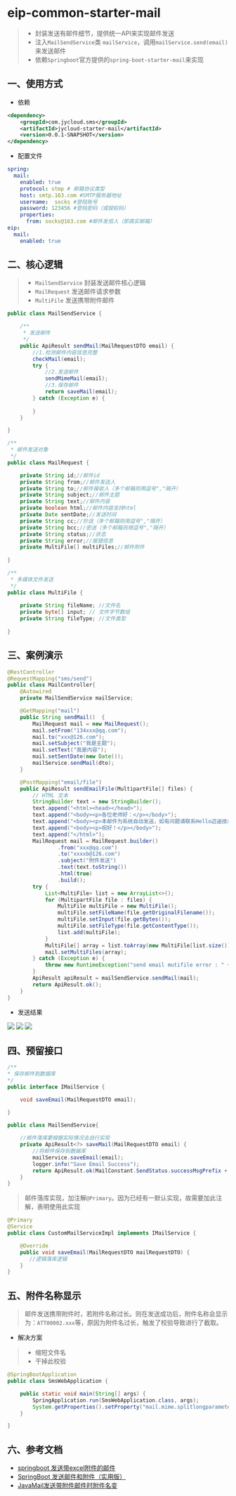 # eip-common-starter-mail
> - 封装发送有邮件细节，提供统一API来实现邮件发送
> - 注入`MailSendService`类 `mailService`，调用`mailService.send(email)`来发送邮件
> - 依赖`Springboot`官方提供的`spring-boot-starter-mail`来实现

## 一、使用方式
- 依赖
```xml
<dependency>
    <groupId>com.jycloud.sms</groupId>
    <artifactId>jycloud-starter-mail</artifactId>
    <version>0.0.1-SNAPSHOT</version>
</dependency>
```
- 配置文件
```yaml
spring:
  mail:
    enabled: true
    protocol: stmp # 邮箱协议类型
    host: smtp.163.com #SMTP服务器地址
    username:  socks #登陆账号
    password: 123456 #登陆密码（或授权码）
    properties:
      from: socks@163.com #邮件发信人（即真实邮箱）
eip:
  mail:
    enabled: true
```
## 二、核心逻辑
> - `MailSendService` 封装发送邮件核心逻辑
> - `MailRequest` 发送邮件请求参数
> - `MultiFile` 发送携带附件邮件

```java
public class MailSendService {

    /**
     * 发送邮件
     */
    public ApiResult sendMail(MailRequestDTO email) {
        //1.检测邮件内容信息完整
        checkMail(email);
        try {
            //2.发送邮件
            sendMimeMail(email);
            //3.保存邮件
            return saveMail(email);
        } catch (Exception e) {
            
        }
    }

}
```
```java
/**
 * 邮件发送对象
 */
public class MailRequest {

    private String id;//邮件id
    private String from;//邮件发送人
    private String to;//邮件接收人（多个邮箱则用逗号","隔开）
    private String subject;//邮件主题
    private String text;//邮件内容
    private boolean html;//邮件内容支持html
    private Date sentDate;//发送时间
    private String cc;//抄送（多个邮箱则用逗号","隔开）
    private String bcc;//密送（多个邮箱则用逗号","隔开）
    private String status;//状态
    private String error;//报错信息
    private MultiFile[] multiFiles;//邮件附件
    
}
```
```java
/**
 * 多媒体文件发送
 */
public class MultiFile {
    
    private String fileName; //文件名
    private byte[] input; // 文件字节数组
    private String fileType; //文件类型
    
}
```


## 三、案例演示
```java
@RestController
@RequestMapping("sms/send")
public class MailController{
    @Autowired
    private MailSendService mailService;

    @GetMapping("mail")
    public String sendMail()  {
        MailRequest mail = new MailRequest();
        mail.setFrom("134xxx@qq.com");
        mail.to("xxx@126.com");
        mail.setSubject("我是主题");
        mail.setText("我是内容");
        mail.setSentDate(new Date());
        mailService.sendMail(dto);
    }

    @PostMapping("email/file")
    public ApiResult sendEmailFile(MultipartFile[] files) {
        // HTML 文本
        StringBuilder text = new StringBuilder();
        text.append("<html><head></head>");
        text.append("<body><p>各位老师好：</p></body>");
        text.append("<body><p>本邮件为系统自动发送，如有问题请联系Hello迈迪技术部。</p></body>");
        text.append("<body><p>祝好！</p></body>");
        text.append("</html>");
        MailRequest mail = MailRequest.builder()
                .from("xxx@qq.com")
                .to("xxxxb@126.com")
                .subject("附件发送")
                .text(text.toString())
                .html(true)
                .build();
        try {
            List<MultiFile> list = new ArrayList<>();
            for (MultipartFile file : files) {
                MultiFile multiFile = new MultiFile();
                multiFile.setFileName(file.getOriginalFilename());
                multiFile.setInput(file.getBytes());
                multiFile.setFileType(file.getContentType());
                list.add(multiFile);
            }
            MultiFile[] array = list.toArray(new MultiFile[list.size()]);
            mail.setMultiFiles(array);
        } catch (Exception e) {
            throw new RuntimeException("send email mutifile error : " + e.getMessage());
        }
        ApiResult apiResult = mailSendService.sendMail(mail);
        return ApiResult.ok();
    }
}    
```
- 发送结果

<img src="http://tva1.sinaimg.cn/large/d1b93a20ly1h9khyf012uj20ps0etdj4.jpg"/>

<img src="http://tva1.sinaimg.cn/large/d1b93a20ly1h9khzpkk16j20ty0e2n11.jpg"/>

<img src="http://tva1.sinaimg.cn/large/d1b93a20ly1h9ki19mruhj20t90kgtcw.jpg"/>


## 四、预留接口
```java
/**
* 保存邮件到数据库
*/
public interface IMailService {

    void saveEmail(MailRequestDTO email);

}

public class MailSendService{
    
    //邮件落库要根据实际情况去自行实现
    private ApiResult<?> saveMail(MailRequestDTO email) {
        //将邮件保存到数据库
        mailService.saveEmail(email);
        logger.info("Save Email Success");
        return ApiResult.ok(MailConstant.SendStatus.successMsgPrefix + " Sender " + getMailSendFrom());
    }
}
```
> 邮件落库实现，加注解`@Primary`。因为已经有一默认实现，故需要加此注解，表明使用此实现
```java
@Primary
@Service
public class CustomMailServiceImpl implements IMailService {

    @Override
    public void saveEmail(MailRequestDTO mailRequestDTO) {
       //逻辑落库逻辑
    }
}
```

## 五、附件名称显示
> 邮件发送携带附件时，若附件名称过长。则在发送成功后，附件名称会显示为：`ATT00002.xxx`等，原因为附件名过长，触发了校验导致进行了截取。
- 解决方案
> - 缩短文件名
> - 干掉此校验

```java
@SpringBootApplication
public class SmsWebApplication {

    public static void main(String[] args) {
        SpringApplication.run(SmsWebApplication.class, args);
        System.getProperties().setProperty("mail.mime.splitlongparameters", "false");
    }

}

```
## 六、参考文档

* [springboot 发送带excel附件的邮件](https://blog.csdn.net/hlz5857475/article/details/90403100)
* [SpringBoot 发送邮件和附件（实用版）](https://www.jianshu.com/p/5eb000544dd7)
* [JavaMail发送带附件邮件时附件名变](https://blog.csdn.net/qq_39699665/article/details/122325704)